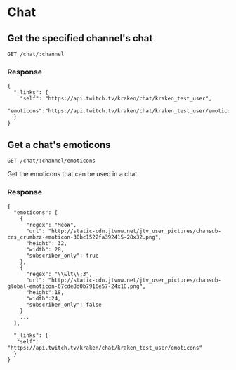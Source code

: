 # Chat

## Get the specified channel's chat

`GET /chat/:channel`

### Response

    {
      "_links": {
        "self": "https://api.twitch.tv/kraken/chat/kraken_test_user",
        "emoticons":"https://api.twitch.tv/kraken/chat/kraken_test_user/emoticons"
      }
    }

## Get a chat's emoticons

`GET /chat/:channel/emoticons`

Get the emoticons that can be used in a chat.

### Response

    {
      "emoticons": [
        {
          "regex": "MeoW",
          "url": "http://static-cdn.jtvnw.net/jtv_user_pictures/chansub-crs_crumbzz-emoticon-30bc1522fa392415-28x32.png",
          "height": 32,
          "width": 28,
          "subscriber_only": true
        },
        {
          "regex": "\\&lt\\;3",
          "url": "http://static-cdn.jtvnw.net/jtv_user_pictures/chansub-global-emoticon-67cde8d0b7916e57-24x18.png",
          "height":18,
          "width":24,
          "subscriber_only": false
        }
        ...
      ],

      "_links": {
       "self": "https://api.twitch.tv/kraken/chat/kraken_test_user/emoticons"
      }
    }